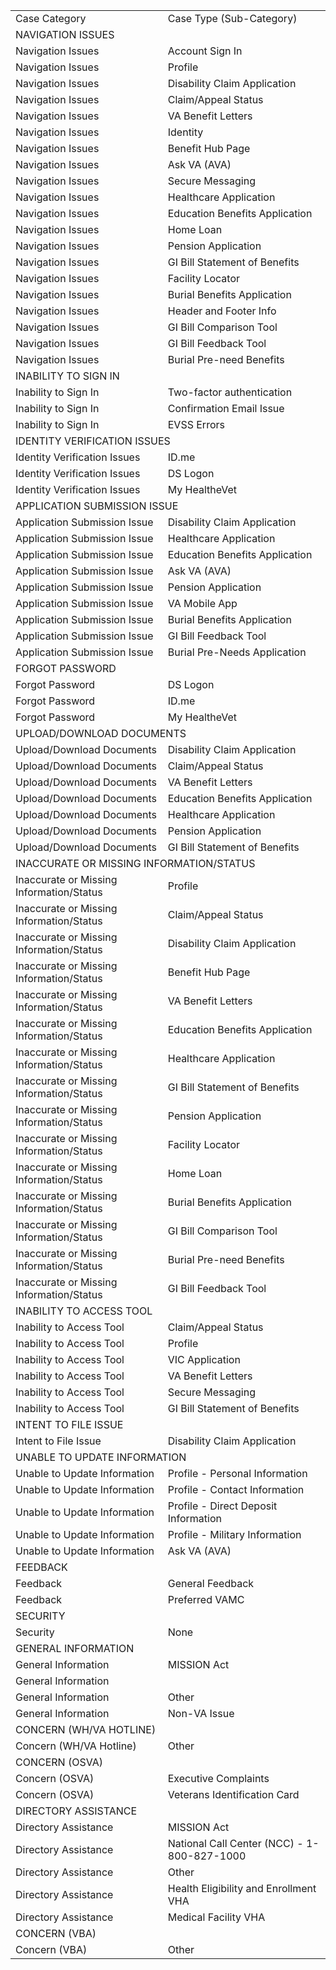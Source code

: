 <table>
    <tr>
        <td>Case Category</td>
        <td>Case Type (Sub-Category)</td>
    </tr>
    <tr>
        <td colspan="2">NAVIGATION ISSUES</td>
    </tr>
    <tr>
        <td>Navigation Issues</td>
        <td>Account Sign In</td>
    </tr>
    <tr>
        <td>Navigation Issues</td>
        <td>Profile</td>
    </tr>
    <tr>
        <td>Navigation Issues</td>
        <td>Disability Claim Application</td>
    </tr>
    <tr>
        <td>Navigation Issues</td>
        <td>Claim/Appeal Status</td>
    </tr>
    <tr>
        <td>Navigation Issues</td>
        <td>VA Benefit Letters</td>
    </tr>
    <tr>
        <td>Navigation Issues</td>
        <td>Identity</td>
    </tr>
    <tr>
        <td>Navigation Issues</td>
        <td>Benefit Hub Page</td>
    </tr>
    <tr>
        <td>Navigation Issues</td>
        <td>Ask VA (AVA)</td>
    </tr>
    <tr>
        <td>Navigation Issues</td>
        <td>Secure Messaging</td>
    </tr>
    <tr>
        <td>Navigation Issues</td>
        <td>Healthcare Application</td>
    </tr>
    <tr>
        <td>Navigation Issues</td>
        <td>Education Benefits Application</td>
    </tr>
    <tr>
        <td>Navigation Issues</td>
        <td>Home Loan</td>
    </tr>
    <tr>
        <td>Navigation Issues</td>
        <td>Pension Application</td>
    </tr>
    <tr>
        <td>Navigation Issues</td>
        <td>GI Bill Statement of Benefits</td>
    </tr>
    <tr>
        <td>Navigation Issues</td>
        <td>Facility Locator</td>
    </tr>
    <tr>
        <td>Navigation Issues</td>
        <td>Burial Benefits Application</td>
    </tr>
    <tr>
        <td>Navigation Issues</td>
        <td>Header and Footer Info</td>
    </tr>
    <tr>
        <td>Navigation Issues</td>
        <td>GI Bill Comparison Tool</td>
    </tr>
    <tr>
        <td>Navigation Issues</td>
        <td>GI Bill Feedback Tool</td>
    </tr>
    <tr>
        <td>Navigation Issues</td>
        <td>Burial Pre-need Benefits</td>
    </tr>
    <tr>
        <td colspan="2">INABILITY TO SIGN IN</td>
    </tr>
    <tr>
        <td>Inability to Sign In</td>
        <td>Two-factor authentication</td>
    </tr>
    <tr>
        <td>Inability to Sign In</td>
        <td>Confirmation Email Issue</td>
    </tr>
    <tr>
        <td>Inability to Sign In</td>
        <td>EVSS Errors</td>
    </tr>
    <tr>
        <td colspan="2">IDENTITY VERIFICATION ISSUES</td>
    </tr>
    <tr>
        <td>Identity Verification Issues</td>
        <td>ID.me</td>
    </tr>
    <tr>
        <td>Identity Verification Issues</td>
        <td>DS Logon</td>
    </tr>
    <tr>
        <td>Identity Verification Issues</td>
        <td>My HealtheVet</td>
    </tr>
    <tr>
        <td colspan="2">APPLICATION SUBMISSION ISSUE</td>
    </tr>
    <tr>
        <td>Application Submission Issue</td>
        <td>Disability Claim Application</td>
    </tr>
    <tr>
        <td>Application Submission Issue</td>
        <td>Healthcare Application</td>
    </tr>
    <tr>
        <td>Application Submission Issue</td>
        <td>Education Benefits Application</td>
    </tr>
    <tr>
        <td>Application Submission Issue</td>
        <td>Ask VA (AVA)</td>
    </tr>
    <tr>
        <td>Application Submission Issue</td>
        <td>Pension Application</td>
    </tr>
    <tr>
        <td>Application Submission Issue</td>
        <td>VA Mobile App</td>
    </tr>
    <tr>
        <td>Application Submission Issue</td>
        <td>Burial Benefits Application</td>
    </tr>
    <tr>
        <td>Application Submission Issue</td>
        <td>GI Bill Feedback Tool</td>
    </tr>
    <tr>
        <td>Application Submission Issue</td>
        <td>Burial Pre-Needs Application</td>
    </tr>
    <tr>
        <td colspan="2">FORGOT PASSWORD</td>
    </tr>
    <tr>
        <td>Forgot Password</td>
        <td>DS Logon</td>
    </tr>
    <tr>
        <td>Forgot Password</td>
        <td>ID.me</td>
    </tr>
    <tr>
        <td>Forgot Password</td>
        <td>My HealtheVet</td>
    </tr>
    <tr>
        <td colspan="2">UPLOAD/DOWNLOAD DOCUMENTS</td>
    </tr>
    <tr>
        <td>Upload/Download Documents</td>
        <td>Disability Claim Application</td>
    </tr>
    <tr>
        <td>Upload/Download Documents</td>
        <td>Claim/Appeal Status</td>
    </tr>
    <tr>
        <td>Upload/Download Documents</td>
        <td>VA Benefit Letters</td>
    </tr>
    <tr>
        <td>Upload/Download Documents</td>
        <td>Education Benefits Application</td>
    </tr>
    <tr>
        <td>Upload/Download Documents</td>
        <td>Healthcare Application</td>
    </tr>
    <tr>
        <td>Upload/Download Documents</td>
        <td>Pension Application</td>
    </tr>
    <tr>
        <td>Upload/Download Documents</td>
        <td>GI Bill Statement of Benefits</td>
    </tr>
    <tr>
        <td colspan="2">INACCURATE OR MISSING INFORMATION/STATUS</td>
    </tr>
    <tr>
        <td>Inaccurate or Missing Information/Status</td>
        <td>Profile</td>
    </tr>
    <tr>
        <td>Inaccurate or Missing Information/Status</td>
        <td>Claim/Appeal Status</td>
    </tr>
    <tr>
        <td>Inaccurate or Missing Information/Status</td>
        <td>Disability Claim Application</td>
    </tr>
    <tr>
        <td>Inaccurate or Missing Information/Status</td>
        <td>Benefit Hub Page</td>
    </tr>
    <tr>
        <td>Inaccurate or Missing Information/Status</td>
        <td>VA Benefit Letters</td>
    </tr>
    <tr>
        <td>Inaccurate or Missing Information/Status</td>
        <td>Education Benefits Application</td>
    </tr>
    <tr>
        <td>Inaccurate or Missing Information/Status</td>
        <td>Healthcare Application</td>
    </tr>
    <tr>
        <td>Inaccurate or Missing Information/Status</td>
        <td>GI Bill Statement of Benefits</td>
    </tr>
    <tr>
        <td>Inaccurate or Missing Information/Status</td>
        <td>Pension Application</td>
    </tr>
    <tr>
        <td>Inaccurate or Missing Information/Status</td>
        <td>Facility Locator</td>
    </tr>
    <tr>
        <td>Inaccurate or Missing Information/Status</td>
        <td>Home Loan</td>
    </tr>
    <tr>
        <td>Inaccurate or Missing Information/Status</td>
        <td>Burial Benefits Application</td>
    </tr>
    <tr>
        <td>Inaccurate or Missing Information/Status</td>
        <td>GI Bill Comparison Tool</td>
    </tr>
    <tr>
        <td>Inaccurate or Missing Information/Status</td>
        <td>Burial Pre-need Benefits</td>
    </tr>
    <tr>
        <td>Inaccurate or Missing Information/Status</td>
        <td>GI Bill Feedback Tool</td>
    </tr>
    <tr>
        <td colspan="2">INABILITY TO ACCESS TOOL</td>
    </tr>
    <tr>
        <td>Inability to Access Tool</td>
        <td>Claim/Appeal Status</td>
    </tr>
    <tr>
        <td>Inability to Access Tool</td>
        <td>Profile</td>
    </tr>
    <tr>
        <td>Inability to Access Tool</td>
        <td>VIC Application</td>
    </tr>
    <tr>
        <td>Inability to Access Tool</td>
        <td>VA Benefit Letters</td>
    </tr>
    <tr>
        <td>Inability to Access Tool</td>
        <td>Secure Messaging</td>
    </tr>
    <tr>
        <td>Inability to Access Tool</td>
        <td>GI Bill Statement of Benefits</td>
    </tr>
    <tr>
        <td colspan="2">INTENT TO FILE ISSUE</td>
    </tr>
    <tr>
        <td>Intent to File Issue</td>
        <td>Disability Claim Application</td>
    </tr>
    <tr>
        <td colspan="2">UNABLE TO UPDATE INFORMATION</td>
    </tr>
    <tr>
        <td>Unable to Update Information</td>
        <td>Profile - Personal Information</td>
    </tr>
    <tr>
        <td>Unable to Update Information</td>
        <td>Profile - Contact Information</td>
    </tr>
    <tr>
        <td>Unable to Update Information</td>
        <td>Profile - Direct Deposit Information</td>
    </tr>
    <tr>
        <td>Unable to Update Information</td>
        <td>Profile - Military Information</td>
    </tr>
    <tr>
        <td>Unable to Update Information</td>
        <td>Ask VA (AVA)</td>
    </tr>
    <tr>
        <td colspan="2">FEEDBACK</td>
    </tr>
    <tr>
        <td>Feedback</td>
        <td>General Feedback</td>
    </tr>
    <tr>
        <td>Feedback</td>
        <td>Preferred VAMC</td>
    </tr>
    <tr>
        <td colspan="2">SECURITY</td>
    </tr>
    <tr>
        <td>Security</td>
        <td>None</td>
    </tr>
    <tr>
        <td colspan="2">GENERAL INFORMATION</td>
    </tr>
    <tr>
        <td>General Information</td>
        <td>MISSION Act</td>
    </tr>
    <tr>
        <td>General Information</td>
        <td></td>
    </tr>
    <tr>
        <td>General Information</td>
        <td>Other</td>
    </tr>
    <tr>
        <td>General Information</td>
        <td>Non-VA Issue</td>
    </tr>
    <tr>
        <td colspan="2">CONCERN (WH/VA HOTLINE)</td>
    </tr>
    <tr>
        <td>Concern (WH/VA Hotline)</td>
        <td>Other</td>
    </tr>
    <tr>
        <td colspan="2">CONCERN (OSVA)</td>
    </tr>
    <tr>
        <td>Concern (OSVA)</td>
        <td>Executive Complaints</td>
    </tr>
    <tr>
        <td>Concern (OSVA)</td>
        <td>Veterans Identification Card</td>
    </tr>
    <tr>
        <td colspan="2">DIRECTORY ASSISTANCE</td>
    </tr>
    <tr>
        <td>Directory Assistance</td>
        <td>MISSION Act</td>
    </tr>
    <tr>
        <td>Directory Assistance</td>
        <td>National Call Center (NCC) - 1-800-827-1000</td>
    </tr>
    <tr>
        <td>Directory Assistance</td>
        <td>Other</td>
    </tr>
    <tr>
        <td>Directory Assistance</td>
        <td>Health Eligibility and Enrollment VHA</td>
    </tr>
    <tr>
        <td>Directory Assistance</td>
        <td>Medical Facility VHA</td>
    </tr>
    <tr>
        <td colspan="2">CONCERN (VBA)</td>
    </tr>
    <tr>
        <td>Concern (VBA)</td>
        <td>Other</td>
    </tr>
</table>
